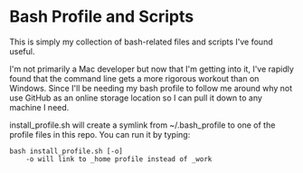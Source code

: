 Bash Profile and Scripts
=========================
This is simply my collection of bash-related files and scripts I've found useful.

I'm not primarily a Mac developer but now that I'm getting into it, I've rapidly found that the command line gets a more rigorous workout than on Windows. Since I'll be needing my bash profile to follow me around why not use GitHub as an online storage location so I can pull it down to any machine I need.

install_profile.sh will create a symlink from ~/.bash\_profile to one of the profile files in this repo. You can run it by typing:

    bash install_profile.sh [-o]
        -o will link to _home profile instead of _work
